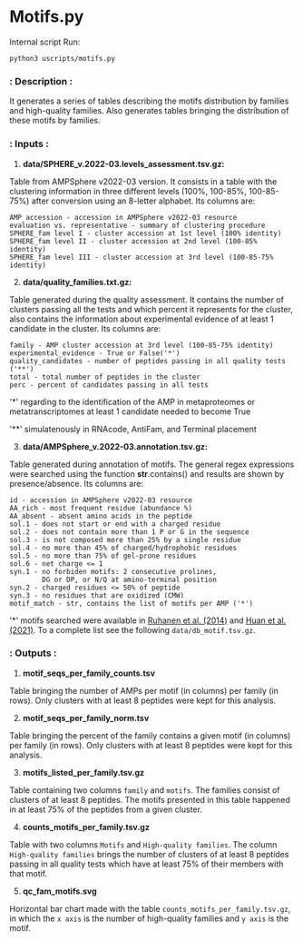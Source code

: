 # Motifs.py

Internal script
Run:

```
python3 uscripts/motifs.py
```

### : Description :

It generates a series of tables describing the motifs distribution
by families and high-quality families. Also generates tables bringing
the distribution of these motifs by families. 

### : Inputs :

1. **data/SPHERE_v.2022-03.levels_assessment.tsv.gz:**

Table from AMPSphere v2022-03 version. It consists in a table with the clustering 
information in three different levels (100%, 100-85%, 100-85-75%) after conversion 
using an 8-letter alphabet. Its columns are:

    AMP accession - accession in AMPSphere v2022-03 resource
    evaluation vs. representative - summary of clustering procedure
    SPHERE_fam level I - cluster accession at 1st level (100% identity)
    SPHERE_fam level II - cluster accession at 2nd level (100-85% identity)
    SPHERE_fam level III - cluster accession at 3rd level (100-85-75% identity)

2. **data/quality_families.txt.gz:**

Table generated during the quality assessment. It contains the number of clusters
passing all the tests and which percent it represents for the cluster, also
contains the information about experimental evidence of at least 1 candidate in the
cluster. Its columns are:

    family - AMP cluster accession at 3rd level (100-85-75% identity)
    experimental_evidence - True or False('*')
    quality_candidates - number of peptides passing in all quality tests ('**')
    total - total number of peptides in the cluster
    perc - percent of candidates passing in all tests

'*'  regarding to the identification of the AMP in metaproteomes or metatranscriptomes
   at least 1 candidate needed to become True

'**' simulatenously in RNAcode, AntiFam, and Terminal placement

3. **data/AMPSphere_v.2022-03.annotation.tsv.gz:**

Table generated during annotation of motifs. The general regex expressions were searched
using the function __str__.contains() and results are shown by presence/absence.
Its columns are:

    id - accession in AMPSphere v2022-03 resource
    AA_rich - most frequent residue (abundance %)
    AA_absent - absent amino acids in the peptide
    sol.1 - does not start or end with a charged residue
    sol.2 - does not contain more than 1 P or G in the sequence
    sol.3 - is not composed more than 25% by a single residue
    sol.4 - no more than 45% of charged/hydrophobic residues
    sol.5 - no more than 75% of gel-prone residues
    sol.6 - net charge <= 1
    syn.1 - no forbiden motifs: 2 consecutive prolines,
            DG or DP, or N/Q at amino-terminal position
    syn.2 - charged residues <= 50% of peptide
    syn.3 - no residues that are oxidized (CMW)
    motif_match - str, contains the list of motifs per AMP ('*')
    
'*' motifs searched were available in [Ruhanen et al. (2014)](https://pubmed.ncbi.nlm.nih.gov/24478765/)
    and [Huan et al. (2021)](https://pubmed.ncbi.nlm.nih.gov/33178164/). To a complete list
    see the following `data/db_motif.tsv.gz`.
    
### : Outputs :

1. **motif_seqs_per_family_counts.tsv**

Table bringing the number of AMPs per motif (in columns) per family (in rows).
Only clusters with at least 8 peptides were kept for this analysis.

2. **motif_seqs_per_family_norm.tsv**

Table bringing the percent of the family contains a given motif (in columns)
per family (in rows). Only clusters with at least 8 peptides were kept for
this analysis.

3. **motifs_listed_per_family.tsv.gz**

Table containing two columns `family` and `motifs`. The families consist
of clusters of at least 8 peptides. The motifs presented in this table
happened in at least 75% of the peptides from a given cluster.

4. **counts_motifs_per_family.tsv.gz**

Table with two columns `Motifs` and `High-quality families`. The column
`High-quality families` brings the number of clusters of at least 8 peptides
passing in all quality tests which have at least 75% of their members with
that motif.

5. **qc_fam_motifs.svg**

Horizontal bar chart made with the table `counts_motifs_per_family.tsv.gz`, in 
which the `x axis` is the number of high-quality families and `y axis` is the
motif.



